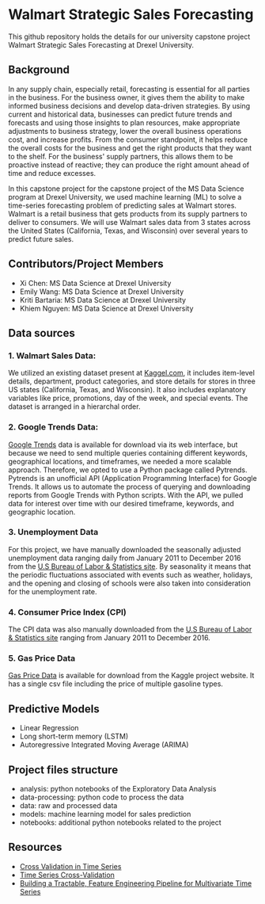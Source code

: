 # Walmart Strategic Sales Forecasting

This github repository holds the details for our university capstone project Walmart Strategic Sales Forecasting at Drexel University.

## Background

In any supply chain, especially retail, forecasting is essential for all parties in the business. For the business owner, it gives them the ability to make informed business decisions and develop data-driven strategies. By using current and historical data, businesses can predict future trends and forecasts and using those insights to plan resources, make appropriate adjustments to business strategy, lower the overall business operations cost, and increase profits. From the consumer standpoint, it helps reduce the overall costs for the business and get the right products that they want to the shelf. For the business' supply partners, this allows them to be proactive instead of reactive; they can produce the right amount ahead of time and reduce excesses.  

In this capstone project for the capstone project of the MS Data Science program at Drexel University, we used machine learning (ML) to solve a time-series forecasting problem of predicting sales at Walmart stores. Walmart is a retail business that gets products from its supply partners to deliver to consumers. We will use Walmart sales data from 3 states across the United States (California, Texas, and Wisconsin) over several years to predict future sales. 

## Contributors/Project Members
* Xi Chen: MS Data Science at Drexel University
* Emily Wang: MS Data Science at Drexel University
* Kriti Bartaria: MS Data Science at Drexel University
* Khiem Nguyen: MS Data Science at Drexel University

## Data sources

### 1. Walmart Sales Data:

We utilized an existing dataset present at [Kaggel.com](https://www.kaggle.com/code/konradb/ts-4-sales-and-demand-forecasting/data), it includes item-level details, department, product categories, and store details for stores in three US states (California, Texas, and Wisconsin). It also includes explanatory variables like price, promotions, day of the week, and special events. The dataset is arranged in a hierarchal order. 

### 2. Google Trends Data: 

[Google Trends](https://trends.google.com/trends/?geo=US) data is available for download via its web interface, but because we need to send multiple queries containing different keywords, geographical locations, and timeframes, we needed a more scalable approach. Therefore, we opted to use a Python package called Pytrends. Pytrends is an unofficial API (Application Programming Interface) for Google Trends. It allows us to automate the process of querying and downloading reports from Google Trends with Python scripts. With the API, we pulled data for interest over time with our desired timeframe, keywords, and geographic location. 

### 3. Unemployment Data

For this project, we have manually downloaded the seasonally adjusted unemployment data ranging daily from January 2011 to December 2016 from the [U.S Bureau of Labor & Statistics site](https://beta.bls.gov/dataViewer/view/timeseries/LNS14000000).  By seasonality it means that the periodic fluctuations associated with events such as weather, holidays, and the opening and closing of schools were also taken into consideration for the unemployment rate. 

### 4. Consumer Price Index (CPI)

The CPI data was also manually downloaded from the [U.S Bureau of Labor & Statistics site](https://www.bls.gov/cpi/data.htm) ranging from January 2011 to December 2016.

### 5. Gas Price Data 

[Gas Price Data](https://www.kaggle.com/datasets/mruanova/us-gasoline-and-diesel-retail-prices-19952021?select=PET_PRI_GND_DCUS_NUS_W.csv) is available for download from the Kaggle project website. It has a single csv file including the price of multiple gasoline types. 

## Predictive Models

* Linear Regression
* Long short-term memory (LSTM)
* Autoregressive Integrated Moving Average (ARIMA)

## Project files structure
* analysis: python notebooks of the Exploratory Data Analysis
* data-processing: python code to process the data
* data: raw and processed data
* models: machine learning model for sales prediction
* notebooks: additional python notebooks related to the project

## Resources
* [Cross Validation in Time Series](https://medium.com/@soumyachess1496/cross-validation-in-time-series-566ae4981ce4)
* [Time Series Cross-Validation](https://goldinlocks.github.io/Time-Series-Cross-Validation/)
* [Building a Tractable, Feature Engineering Pipeline for Multivariate Time Series](https://www.kdnuggets.com/2022/03/building-tractable-feature-engineering-pipeline-multivariate-time-series.html)